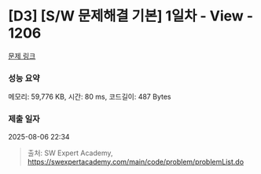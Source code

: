 # [D3] [S/W 문제해결 기본] 1일차 - View - 1206 

[문제 링크](https://swexpertacademy.com/main/code/problem/problemDetail.do?contestProbId=AV134DPqAA8CFAYh) 

### 성능 요약

메모리: 59,776 KB, 시간: 80 ms, 코드길이: 487 Bytes

### 제출 일자

2025-08-06 22:34



> 출처: SW Expert Academy, https://swexpertacademy.com/main/code/problem/problemList.do